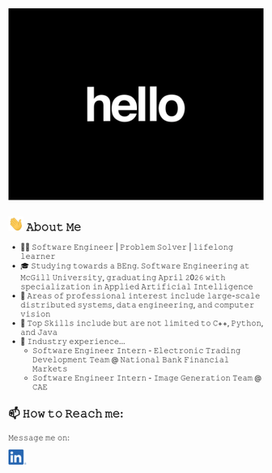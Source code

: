 <img src="https://github.com/Jatin-Pat/Jatin-Pat/blob/main/intro.gif" alt="👋 𝙷𝚒 𝚝𝚑𝚎𝚛𝚎! 𝙸'𝚖 𝙹𝚊𝚝𝚒𝚗" title="👋 𝙷𝚒 𝚝𝚑𝚎𝚛𝚎! 𝙸'𝚖 𝙹𝚊𝚝𝚒𝚗"/>

## <img src="https://github.com/Jatin-Pat/Jatin-Pat/blob/main/wave-hand.gif" width="30px" alt="👋"> 𝙰𝚋𝚘𝚞𝚝 𝙼𝚎
- 👨‍💻 𝚂𝚘𝚏𝚝𝚠𝚊𝚛𝚎 𝙴𝚗𝚐𝚒𝚗𝚎𝚎𝚛 | 𝙿𝚛𝚘𝚋𝚕𝚎𝚖 𝚂𝚘𝚕𝚟𝚎𝚛 | 𝚕𝚒𝚏𝚎𝚕𝚘𝚗𝚐 𝚕𝚎𝚊𝚛𝚗𝚎𝚛
- 🎓 𝚂𝚝𝚞𝚍𝚢𝚒𝚗𝚐 𝚝𝚘𝚠𝚊𝚛𝚍𝚜 𝚊 𝙱𝙴𝚗𝚐. 𝚂𝚘𝚏𝚝𝚠𝚊𝚛𝚎 𝙴𝚗𝚐𝚒𝚗𝚎𝚎𝚛𝚒𝚗𝚐 𝚊𝚝 𝙼𝚌𝙶𝚒𝚕𝚕 𝚄𝚗𝚒𝚟𝚎𝚛𝚜𝚒𝚝𝚢, 𝚐𝚛𝚊𝚍𝚞𝚊𝚝𝚒𝚗𝚐 𝙰𝚙𝚛𝚒𝚕 𝟸0𝟸𝟼 𝚠𝚒𝚝𝚑 𝚜𝚙𝚎𝚌𝚒𝚊𝚕𝚒𝚣𝚊𝚝𝚒𝚘𝚗 𝚒𝚗 𝙰𝚙𝚙𝚕𝚒𝚎𝚍 𝙰𝚛𝚝𝚒𝚏𝚒𝚌𝚒𝚊𝚕 𝙸𝚗𝚝𝚎𝚕𝚕𝚒𝚐𝚎𝚗𝚌𝚎
- 🔬 𝙰𝚛𝚎𝚊𝚜 𝚘𝚏 𝚙𝚛𝚘𝚏𝚎𝚜𝚜𝚒𝚘𝚗𝚊𝚕 𝚒𝚗𝚝𝚎𝚛𝚎𝚜𝚝 𝚒𝚗𝚌𝚕𝚞𝚍𝚎 𝚕𝚊𝚛𝚐𝚎-𝚜𝚌𝚊𝚕𝚎 𝚍𝚒𝚜𝚝𝚛𝚒𝚋𝚞𝚝𝚎𝚍 𝚜𝚢𝚜𝚝𝚎𝚖𝚜, 𝚍𝚊𝚝𝚊 𝚎𝚗𝚐𝚒𝚗𝚎𝚎𝚛𝚒𝚗𝚐, 𝚊𝚗𝚍 𝚌𝚘𝚖𝚙𝚞𝚝𝚎𝚛 𝚟𝚒𝚜𝚒𝚘𝚗
- 💪 𝚃𝚘𝚙 𝚂𝚔𝚒𝚕𝚕𝚜 𝚒𝚗𝚌𝚕𝚞𝚍𝚎 𝚋𝚞𝚝 𝚊𝚛𝚎 𝚗𝚘𝚝 𝚕𝚒𝚖𝚒𝚝𝚎𝚍 𝚝𝚘 𝙲++, 𝙿𝚢𝚝𝚑𝚘𝚗, 𝚊𝚗𝚍 𝙹𝚊𝚟𝚊
- 💼 𝙸𝚗𝚍𝚞𝚜𝚝𝚛𝚢 𝚎𝚡𝚙𝚎𝚛𝚒𝚎𝚗𝚌𝚎...
  - 𝚂𝚘𝚏𝚝𝚠𝚊𝚛𝚎 𝙴𝚗𝚐𝚒𝚗𝚎𝚎𝚛 𝙸𝚗𝚝𝚎𝚛𝚗 - 𝙴𝚕𝚎𝚌𝚝𝚛𝚘𝚗𝚒𝚌 𝚃𝚛𝚊𝚍𝚒𝚗𝚐 𝙳𝚎𝚟𝚎𝚕𝚘𝚙𝚖𝚎𝚗𝚝 𝚃𝚎𝚊𝚖 @ 𝙽𝚊𝚝𝚒𝚘𝚗𝚊𝚕 𝙱𝚊𝚗𝚔 𝙵𝚒𝚗𝚊𝚗𝚌𝚒𝚊𝚕 𝙼𝚊𝚛𝚔𝚎𝚝𝚜
  - 𝚂𝚘𝚏𝚝𝚠𝚊𝚛𝚎 𝙴𝚗𝚐𝚒𝚗𝚎𝚎𝚛 𝙸𝚗𝚝𝚎𝚛𝚗 - 𝙸𝚖𝚊𝚐𝚎 𝙶𝚎𝚗𝚎𝚛𝚊𝚝𝚒𝚘𝚗 𝚃𝚎𝚊𝚖 @ 𝙲𝙰𝙴

## 📫 𝙷𝚘𝚠 𝚝𝚘 𝚁𝚎𝚊𝚌𝚑 𝚖𝚎:
𝙼𝚎𝚜𝚜𝚊𝚐𝚎 𝚖𝚎 𝚘𝚗: 

<a href="https://www.linkedin.com/in/jatin-pat/"><img src="https://github.com/Jatin-Pat/Jatin-Pat/blob/main/social.png" height="30em" align="center" alt="𝙹𝚊𝚝𝚒𝚗 𝙿𝚊𝚝𝚎𝚕 𝚘𝚗 𝙻𝚒𝚗𝚔𝚎𝚍𝙸𝚗" title="𝙹𝚊𝚝𝚒𝚗 𝙿𝚊𝚝𝚎𝚕 𝚘𝚗 𝙻𝚒𝚗𝚔𝚎𝚍𝙸𝚗"/></a>
